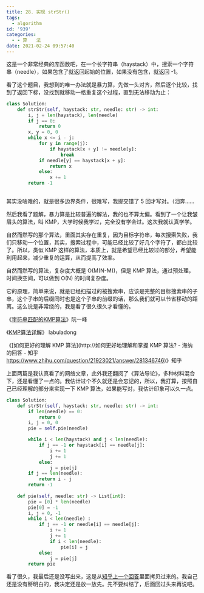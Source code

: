 ```yaml
---
title: 28. 实现 strStr()
tags:
  - algorithm
id: '939'
categories:
  - - 算　　法
date: 2021-02-24 09:57:40
---
```


这是一个非常经典的库函数吧，在一个长字符串（haystack）中，搜索一个字符串（needle），如果包含了就返回起始的位置，如果没有包含，就返回 -1。

看了这个题目，我想到的唯一办法就是暴力算，先做一头对齐，然后逐个比较，找到了返回下标，没找到就移动一格重复这个过程，直到无法移动为止：

```python
class Solution:
    def strStr(self, haystack: str, needle: str) -> int:
        i, j = len(haystack), len(needle)
        if j == 0:
            return 0
        x, y = 0, 0
        while x <= i - j:
            for y in range(j):
                if haystack[x + y] != needle[y]:
                    break
            if needle[y] == haystack[x + y]:
                return x
            else:
                x += 1
        return -1
       
```

其实没啥难的，就是很多边界条件，很难写，我提交错了 5 回才写对。（泪奔……

然后我看了题解，暴力算是比较普遍的解法，我的也不算太偏。看到了一个让我皱眉头的算法，叫 KMP，大学时候我学过，完全没有学会过。这次我就认真学学。

自然而然写的那个算法，里面其实存在重复，因为目标字符串，每次搜索失败，我们只移动一个位置，其实，搜索过程中，可能已经比较了好几个字符了，都白比较了。所以，类似 KMP 这样的算法，本质上，就是希望已经比较过的部分，希望能利用起来，减少重复的运算，从而提高了效率。

自然而然写的算法，复杂度大概是 O(M(N-M))，但是 KMP 算法，通过预处理，时间换空间，可以做到 O(N) 的时间复杂度。

它的原理，简单来说，就是已经扫描过的被搜索串，应该是完整的目标搜索串的子串，这个子串的后缀同时也是这个子串的前缀的话，那么我们就可以节省移动的距离。这么说是非常绕的，我是看了很久很久才看懂的。

《[字符串匹配的KMP算法](http://www.ruanyifeng.com/blog/2013/05/Knuth%E2%80%93Morris%E2%80%93Pratt_algorithm.html)》阮一峰

《[KMP算法详解](https://leetcode-cn.com/problems/implement-strstr/solution/kmp-suan-fa-xiang-jie-by-labuladong/)》 labuladong

《[如何更好的理解 KMP 算法](http://如何更好地理解和掌握 KMP 算法? - 海纳的回答 - 知乎 https://www.zhihu.com/question/21923021/answer/281346746)》知乎

上面两篇是我认真看了的网络文章，此外我还翻阅了《算法导论》，多种材料混合下，还是看懂了一点的。我估计过个不久就还是会忘记的，所以，我打算，按照自己已经理解的部分来实现一下 KMP 算法，如果能写对，我估计印象可以久一点。

```python
class Solution:
    def strStr(self, haystack: str, needle: str) -> int:
        if len(needle) == 0:
            return 0
        i, j = 0, 0
        pie = self.pie(needle)

        while i < len(haystack) and j < len(needle):
            if j == -1 or haystack[i] == needle[j]:
                i += 1
                j += 1
            else:
                j = pie[j]
        if j == len(needle):
            return i - j
        return -1
    
    def pie(self, needle: str) -> List[int]:
        pie = [0] * len(needle)
        pie[0] = -1
        i, j = 0, -1
        while i < len(needle) :
            if j == -1 or needle[i] == needle[j]:
                i += 1
                j += 1
                if i < len(needle):
                    pie[i] = j
            else:
                j = pie[j]
        return pie
```

看了很久，我最后还是没写出来，这是从[知乎上一个回答](https://www.zhihu.com/question/21923021/answer/281346746)里面拷贝过来的。我自己还是没有掰明白的，我决定还是放一放先。先不要纠结了，后面回过头来再说吧。